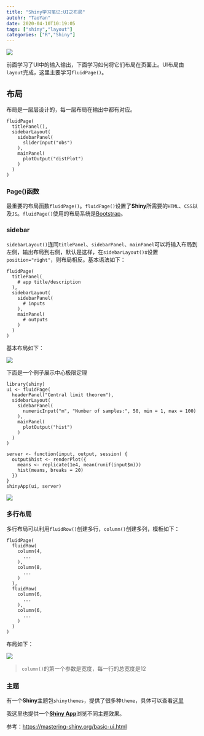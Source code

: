```yaml
---
title: "Shiny学习笔记:UI之布局"
autohr: "TaoYan"
date: 2020-04-10T10:19:05
tags: ["shiny","layout"]
categories: ["R","Shiny"]
---
```


![](https://cdn.jsdelivr.net/gh/YTLogos/pic_link@master/img/20200410222025.png)

<!--more-->

前面学习了UI中的输入输出，下面学习如何将它们布局在页面上。UI布局由`layout`完成，这里主要学习`fluidPage()`。

## 布局

布局是一层层设计的，每一层布局在输出中都有对应。

```
fluidPage(
  titlePanel(),
  sidebarLayout(
    sidebarPanel(
      sliderInput("obs")
    ),
    mainPanel(
      plotOutput("distPlot")
    )
  )
)
```

### Page()函数

最重要的布局函数`fluidPage()`。`fluidPage()`设置了**Shiny**所需要的`HTML`、`CSS`以及`JS`。`fluidPage()`使用的布局系统是[Bootstrap](https://getbootstrap.com/)。

### sidebar

`sidebarLayout()`连同`titlePanel`、`sidebarPanel`、`mainPanel`可以将输入布局到左侧，输出布局到右侧，默认是这样，在`sidebarLayout()`s设置`position="right"`，则布局相反。基本语法如下：

```
fluidPage(
  titlePanel(
    # app title/description
  ),
  sidebarLayout(
    sidebarPanel(
      # inputs
    ),
    mainPanel(
      # outputs
    )
  )
)
```

基本布局如下：

![](https://cdn.jsdelivr.net/gh/YTLogos/pic_link@master/img/20200410220131.png)

下面是一个例子展示中心极限定理

```
library(shiny)
ui <- fluidPage(
  headerPanel("Central limit theorem"),
  sidebarLayout(
    sidebarPanel(
      numericInput("m", "Number of samples:", 50, min = 1, max = 100)
    ),
    mainPanel(
      plotOutput("hist")
    )
  )
)

server <- function(input, output, session) {
  output$hist <- renderPlot({
    means <- replicate(1e4, mean(runif(input$m)))
    hist(means, breaks = 20)
  })
}
shinyApp(ui, server)
```

![](https://cdn.jsdelivr.net/gh/YTLogos/pic_link@master/img/20200410220349.png)

### 多行布局

多行布局可以利用`fluidRow()`创建多行，`column()`创建多列，模板如下：

```
fluidPage(
  fluidRow(
    column(4, 
      ...
    ),
    column(8, 
      ...
    )
  ),
  fluidRow(
    column(6, 
      ...
    ),
    column(6, 
      ...
    )
  )
)
```

布局如下：

![](https://cdn.jsdelivr.net/gh/YTLogos/pic_link@master/img/20200410220805.png)

> `column()`的第一个参数是宽度，每一行的总宽度是12

### 主题

有一个**Shiny**主题包`shinythemes`，提供了很多种`theme`，具体可以查看[这里](http://rstudio.github.io/shinythemes/)

我这里也提供一个[**Shiny App**](http://rapeseed.zju.edu.cn:3838/shinythemes_show/)浏览不同主题效果。




参考：https://mastering-shiny.org/basic-ui.html
